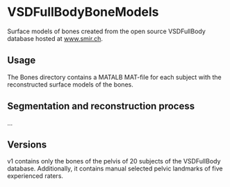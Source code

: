 # VSDFullBodyBoneModels
Surface models of bones created from the open source VSDFullBody database hosted at www.smir.ch.

## Usage 
The Bones directory contains a MATALB MAT-file for each subject with the reconstructed surface models of the bones.

## Segmentation and reconstruction process
...

## Versions
v1 contains only the bones of the pelvis of 20 subjects of the VSDFullBody database. 
Additionally, it contains manual selected pelvic landmarks of five experienced raters.